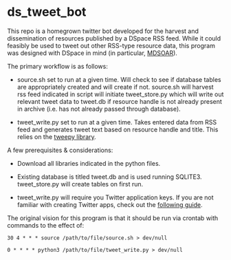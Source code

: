 # ds_tweet_bot

This repo is a homegrown twitter bot developed for the harvest and dissemination of resources published by a DSpace RSS feed. While it could feasibly be used to tweet out other RSS-type resource data, this program was designed with DSpace in mind (in particular, [MDSOAR](https://www.mdsoar.org)).

The primary workflow is as follows:

* source.sh set to run at a given time. Will check to see if database tables are appropriately created and will create if not. source.sh will harvest rss feed indicated in script will initiate tweet_store.py which will write out relevant tweet data to tweet.db if resource handle is not already present in archive (i.e. has not already passed through database).

* tweet_write.py set to run at a given time. Takes entered data from RSS feed and generates tweet text based on resource handle and title. This relies on the [tweepy library](https://github.com/tweepy/tweepy).

A few prerequisites & considerations:

* Download all libraries indicated in the python files.

* Existing database is titled tweet.db and is used running SQLITE3. tweet_store.py will create tables on first run.

* tweet_write.py will require you Twitter application keys. If you are not familiar with creating Twitter apps, check out the [following guide](https://www.digitalocean.com/community/tutorials/how-to-create-a-twitter-app).

The original vision for this program is that it should be run via crontab with commands to the effect of:

`30 4 * * * source /path/to/file/source.sh > dev/null`

`0 * * * * python3 /path/to/file/tweet_write.py > dev/null`

